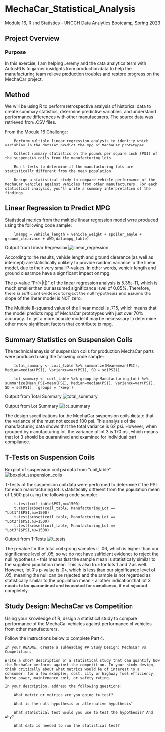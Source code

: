 # MechaCar_Statistical_Analysis
Module 16, R and Statistics - UNCCH Data Analytics Bootcamp, Spring 2023

## Project Overview

### Purpose
In this exercise, I am helping Jeremy and the data analytics team with AutosRUs to garner insidghts from production data to help the manufacturing team relieve production troubles and restore progress on the MechaCar project. 


## Method
We will be using R to perform retrospective analysis of historical data to create summary statistics, determine predictive variables, and understand performance differences with other manufacturers. The source data was retrieved from .CSV files. 

From the Module 16 Challenge: 
```
    Perform multiple linear regression analysis to identify which variables in the dataset predict the mpg of MechaCar prototypes.

    Collect summary statistics on the pounds per square inch (PSI) of the suspension coils from the manufacturing lots.

    Run t-tests to determine if the manufacturing lots are statistically different from the mean population.

    Design a statistical study to compare vehicle performance of the MechaCar vehicles against vehicles from other manufacturers. For each statistical analysis, you’ll write a summary interpretation of the findings.
```

## Linear Regression to Predict MPG

Statistical metrics from the multiple linear regression model were produced using the following code sample: 
```
    lm(mpg ~ vehicle_length + vehicle_weight + spoiler_angle + ground_clearance + AWD,data=mpg_table)
```
Output from Linear Regression
    ![linear_regression](/linear_regression.png)

According to the results, vehicle length and ground clearance (as well as intercept) are statistically unlikely to provide random variance to the linear model, due to their very small P-values. In other words, vehicle length and ground clearance have a significant impact on mpg. 

The p-value "Pr(>|t|)" of the linear regression analysis is 5.35e-11, which is much smaller than our assumed significance level of 0.05%. Therefore, there is sufficient evidence to reject the null hypothesis and assume the slope of the linear model is NOT zero.

The Multiple R-squared value of the linear model is .715, which means that the model predicts mpg of MechaCar prototypes with just over 70% accuracy. To get a more acurate model it may be necesssary to determine other more significant factors that contribute to mpg. 


## Summary Statistics on Suspension Coils

The technical anaysis of suspension coils for production MechaCar parts were produced using the following code sample: 
```
    total_summary <- coil_table %>% summarize(Mean=mean(PSI), Median=median(PSI), Variance=var(PSI), SD = sd(PSI))

    lot_summary <- coil_table %>% group_by(Manufacturing_Lot) %>% summarize(Mean_PSI=mean(PSI), Median=median(PSI), Variance=var(PSI), SD = sd(PSI), .groups = 'keep')
```
Output from Total Summary
    ![total_summary](/total_summary.png)

Output from Lot Summary
    ![lot_summary](/lot_summary.png)

The design specifications for the MechaCar suspension coils dictate that the variance of the must not exceed 100 psi. This analysis of the manufacturing data shows that the total variance is 62 psi. However, when grouped by manufacturing lot, the variance of lot 3 is 170 psi, which means that lot 3 should be quarantined and examined for individual part compliance. 


## T-Tests on Suspension Coils

Boxplot of suspension coil psi data from "coil_table"
    ![boxplot_suspension_coils](/boxplot_suspension_coils.png)

T-Tests of the suspension coil data were performed to determine if the PSI for each manufacturing lot is statistically different from the population mean of 1,500 psi using the following code sample: 
```
    t.test(coil_table$PSI,mu=1500)
    t.test(subset(coil_table, Manufacturing_Lot == "Lot1")$PSI,mu=1500)
    t.test(subset(coil_table, Manufacturing_Lot == "Lot2")$PSI,mu=1500)
    t.test(subset(coil_table, Manufacturing_Lot == "Lot3")$PSI,mu=1500)
```
Output from T-Tests
    ![t_tests](/t_tests.png)

The p-value for the total coil spring samples is .06, which is higher than our significance level of .05, so we do not have sufficient evidence to reject the null hypothesis - this means that the sample mean is statistically similar to the supplied population mean. This is also true for lots 1 and 2 as well. 
However, lot 3's p-value is .04, which is less than our significance level of .05, meaning the null can be rejected and the sample is not regarded as statistically similar to the population mean - another indication that lot 3 needs to be quarantined and inspected for compliance, if not rejected completely. 


## Study Design: MechaCar vs Competition

Using your knowledge of R, design a statistical study to compare performance of the MechaCar vehicles against performance of vehicles from other manufacturers.

Follow the instructions below to complete Part 4.

    In your README, create a subheading ## Study Design: MechaCar vs Competition.

    Write a short description of a statistical study that can quantify how the MechaCar performs against the competition. In your study design, think critically about what metrics would be of interest to a consumer: for a few examples, cost, city or highway fuel efficiency, horse power, maintenance cost, or safety rating.

    In your description, address the following questions:

        What metric or metrics are you going to test?

        What is the null hypothesis or alternative hypothesis?

        What statistical test would you use to test the hypothesis? And why?

        What data is needed to run the statistical test?

